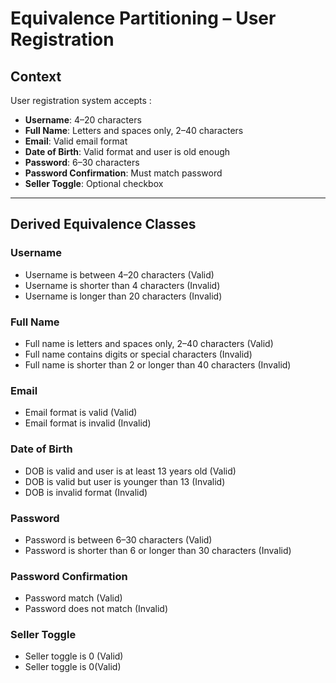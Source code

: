 # Equivalence Partitioning – User Registration

## Context

User registration system accepts :

- **Username**: 4–20 characters
- **Full Name**: Letters and spaces only, 2–40 characters
- **Email**: Valid email format
- **Date of Birth**: Valid format and user is old enough
- **Password**: 6–30 characters
- **Password Confirmation**: Must match password
- **Seller Toggle**: Optional checkbox

---

## Derived Equivalence Classes

### Username
- Username is between 4–20 characters (Valid)
- Username is shorter than 4 characters (Invalid)
- Username is longer than 20 characters (Invalid)

### Full Name
- Full name is letters and spaces only, 2–40 characters (Valid)
- Full name contains digits or special characters (Invalid)
- Full name is shorter than 2 or longer than 40 characters (Invalid)

### Email
- Email format is valid (Valid)
- Email format is invalid (Invalid)

### Date of Birth
- DOB is valid and user is at least 13 years old (Valid)
- DOB is valid but user is younger than 13 (Invalid)
- DOB is invalid format (Invalid)

### Password
- Password is between 6–30 characters (Valid)
- Password is shorter than 6 or longer than 30 characters (Invalid)

### Password Confirmation
- Password match (Valid)
- Password does not match (Invalid)

### Seller Toggle
- Seller toggle is 0 (Valid)
- Seller toggle is 0(Valid)

